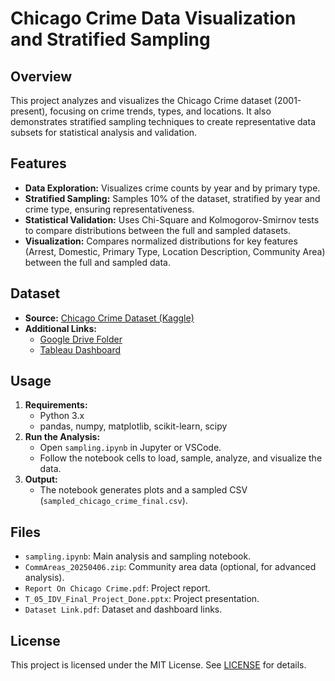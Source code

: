 # Chicago Crime Data Visualization and Stratified Sampling

## Overview
This project analyzes and visualizes the Chicago Crime dataset (2001-present), focusing on crime trends, types, and locations. It also demonstrates stratified sampling techniques to create representative data subsets for statistical analysis and validation.

## Features
- **Data Exploration:** Visualizes crime counts by year and by primary type.
- **Stratified Sampling:** Samples 10% of the dataset, stratified by year and crime type, ensuring representativeness.
- **Statistical Validation:** Uses Chi-Square and Kolmogorov-Smirnov tests to compare distributions between the full and sampled datasets.
- **Visualization:** Compares normalized distributions for key features (Arrest, Domestic, Primary Type, Location Description, Community Area) between the full and sampled data.

## Dataset
- **Source:** [Chicago Crime Dataset (Kaggle)](https://www.kaggle.com/datasets/chicago/chicago-crime)
- **Additional Links:**
  - [Google Drive Folder](https://drive.google.com/drive/folders/1e4PbcKjKJrJFjIXzD1nbcObAj2blkDYU?usp=drive_link)
  - [Tableau Dashboard](https://public.tableau.com/views/ChicagoCrimeDashboard_17441311944260/HomePage?:language=en-US)

## Usage
1. **Requirements:**
   - Python 3.x
   - pandas, numpy, matplotlib, scikit-learn, scipy
2. **Run the Analysis:**
   - Open `sampling.ipynb` in Jupyter or VSCode.
   - Follow the notebook cells to load, sample, analyze, and visualize the data.
3. **Output:**
   - The notebook generates plots and a sampled CSV (`sampled_chicago_crime_final.csv`).

## Files
- `sampling.ipynb`: Main analysis and sampling notebook.
- `CommAreas_20250406.zip`: Community area data (optional, for advanced analysis).
- `Report On Chicago Crime.pdf`: Project report.
- `T_05_IDV_Final_Project_Done.pptx`: Project presentation.
- `Dataset Link.pdf`: Dataset and dashboard links.

## License
This project is licensed under the MIT License. See [LICENSE](LICENSE) for details.